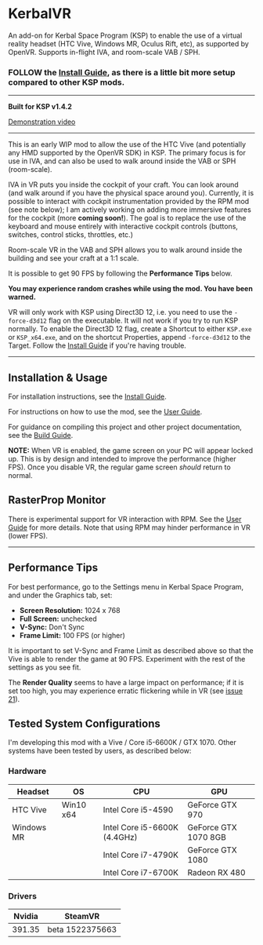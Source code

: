 # KerbalVR

An add-on for Kerbal Space Program (KSP) to enable the use of a virtual reality headset (HTC Vive, Windows MR, Oculus Rift, etc), as supported by OpenVR. Supports in-flight IVA, and room-scale VAB / SPH.

### FOLLOW the [Install Guide](https://github.com/Vivero/Kerbal-VR/wiki/Install-Guide), as there is a little bit more setup compared to other KSP mods.

----

**Built for KSP v1.4.2**

[Demonstration video](https://www.youtube.com/watch?v=DjQauN66rQA)

----

This is an early WIP mod to allow the use of the HTC Vive (and potentially any HMD supported by the OpenVR SDK) in KSP. The primary focus is for use in IVA, and can also be used to walk around inside the VAB or SPH (room-scale).

IVA in VR puts you inside the cockpit of your craft. You can look around (and walk around if you have the physical space around you). Currently, it is possible to interact with cockpit instrumentation provided by the RPM mod (see note below); I am actively working on adding more immersive features for the cockpit (more **coming soon!**). The goal is to replace the use of the keyboard and mouse entirely with interactive cockpit controls (buttons, switches, control sticks, throttles, etc.)

Room-scale VR in the VAB and SPH allows you to walk around inside the building and see your craft at a 1:1 scale.

It is possible to get 90 FPS by following the **Performance Tips** below.

**You may experience random crashes while using the mod. You have been warned.**

VR will only work with KSP using Direct3D 12, i.e. you need to use the `-force-d3d12` flag on the executable. It will not work if you try to run KSP normally. To enable the Direct3D 12 flag, create a Shortcut to either `KSP.exe` or `KSP_x64.exe`, and on the shortcut Properties, append `-force-d3d12` to the Target. Follow the [Install Guide](https://github.com/Vivero/Kerbal-VR/wiki/Install-Guide) if you're having trouble.

----

## Installation & Usage

For installation instructions, see the [Install Guide](https://github.com/Vivero/Kerbal-VR/wiki/Install-Guide).

For instructions on how to use the mod, see the [User Guide](https://github.com/Vivero/Kerbal-VR/wiki/User-Guide).

For guidance on compiling this project and other project documentation, see the [Build Guide](https://github.com/Vivero/Kerbal-VR/wiki/Build-Guide).

**NOTE:** When VR is enabled, the game screen on your PC will appear locked up. This is by design and intended to improve the performance (higher FPS). Once you disable VR, the regular game screen *should* return to normal.

## RasterProp Monitor

There is experimental support for VR interaction with RPM. See the [User Guide](https://github.com/Vivero/Kerbal-VR/wiki/User-Guide) for more details. Note that using RPM may hinder performance in VR (lower FPS).

----

## Performance Tips

For best performance, go to the Settings menu in Kerbal Space Program, and under the Graphics tab, set:

- **Screen Resolution:** 1024 x 768
- **Full Screen:** unchecked
- **V-Sync:** Don't Sync
- **Frame Limit:** 100 FPS (or higher)

It is important to set V-Sync and Frame Limit as described above so that the Vive is able to render the game at 90 FPS. Experiment with the rest of the settings as you see fit.

The **Render Quality** seems to have a large impact on performance; if it is set too high, you may experience erratic flickering while in VR (see [issue 21](https://github.com/Vivero/Kerbal-VR/issues/21)).

## Tested System Configurations

I'm developing this mod with a Vive / Core i5-6600K / GTX 1070. Other systems have been tested by users, as described below:

### Hardware

| Headset    | OS        | CPU                          | GPU                  |
|------------|-----------|------------------------------|----------------------|
| HTC Vive   | Win10 x64 | Intel Core i5-4590           | GeForce GTX 970      |
| Windows MR |           | Intel Core i5-6600K (4.4GHz) | GeForce GTX 1070 8GB |
|            |           | Intel Core i7-4790K          | GeForce GTX 1080     |
|            |           | Intel Core i7-6700K          | Radeon RX 480        |

### Drivers

| Nvidia | SteamVR         |
|--------|-----------------|
| 391.35 | beta 1522375663 |
